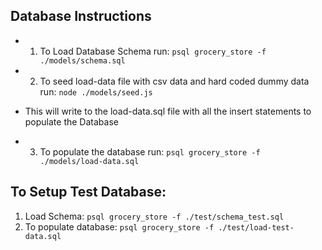 ## Database Instructions

- 1. To Load Database Schema run:
```psql grocery_store -f ./models/schema.sql```

- 2. To seed load-data file with csv data and hard coded dummy data run:
```node ./models/seed.js```
- This will write to the load-data.sql file with all the insert statements to populate the Database

- 3. To populate the database run:
```psql grocery_store -f ./models/load-data.sql```

## To Setup Test Database:
1. Load Schema: ```psql grocery_store -f ./test/schema_test.sql```
2. To populate database: ```psql grocery_store -f ./test/load-test-data.sql```
